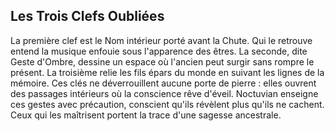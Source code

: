 ## Les Trois Clefs Oubliées

La première clef est le Nom intérieur porté avant la Chute. Qui le retrouve entend la musique enfouie sous l'apparence des êtres. La seconde, dite Geste d'Ombre, dessine un espace où l'ancien peut surgir sans rompre le présent. La troisième relie les fils épars du monde en suivant les lignes de la mémoire. Ces clés ne déverrouillent aucune porte de pierre : elles ouvrent des passages intérieurs où la conscience rêve d'éveil. Noctuvian enseigne ces gestes avec précaution, conscient qu'ils révèlent plus qu'ils ne cachent. Ceux qui les maîtrisent portent la trace d'une sagesse ancestrale.